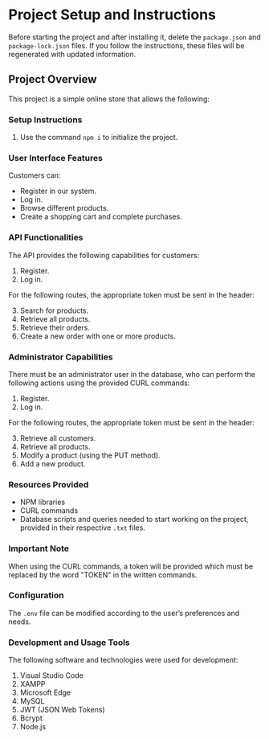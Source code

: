 # Project Setup and Instructions

Before starting the project and after installing it, delete the `package.json` and `package-lock.json` files. If you follow the instructions, these files will be regenerated with updated information.

## Project Overview

This project is a simple online store that allows the following:

### Setup Instructions

1. Use the command `npm i` to initialize the project.

### User Interface Features

Customers can:
- Register in our system.
- Log in.
- Browse different products.
- Create a shopping cart and complete purchases.

### API Functionalities

The API provides the following capabilities for customers:

1. Register.
2. Log in.

For the following routes, the appropriate token must be sent in the header:

3. Search for products.
4. Retrieve all products.
5. Retrieve their orders.
6. Create a new order with one or more products.

### Administrator Capabilities

There must be an administrator user in the database, who can perform the following actions using the provided CURL commands:

1. Register.
2. Log in.

For the following routes, the appropriate token must be sent in the header:

3. Retrieve all customers.
4. Retrieve all products.
5. Modify a product (using the PUT method).
6. Add a new product.

### Resources Provided

- NPM libraries
- CURL commands
- Database scripts and queries needed to start working on the project, provided in their respective `.txt` files.

### Important Note

When using the CURL commands, a token will be provided which must be replaced by the word "TOKEN" in the written commands.

### Configuration

The `.env` file can be modified according to the user’s preferences and needs.

### Development and Usage Tools

The following software and technologies were used for development:

1. Visual Studio Code
2. XAMPP
3. Microsoft Edge
4. MySQL
5. JWT (JSON Web Tokens)
6. Bcrypt
7. Node.js
